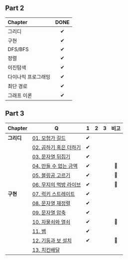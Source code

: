 ## Part 2
| Chapter             | DONE |
| :------------------ | :--: |
| 그리디              |  ✔   |
| 구현                |  ✔   |
| DFS/BFS             |  ✔   |
| 정렬                |  ✔   |
| 이진탐색            |  ✔   |
| 다이나믹 프로그래밍 |  ✔   |
| 최단 경로           |  ✔   |
| 그래프 이론         |  ✔   |





## Part 3
| Chapter | Q                      | 1    | 2    | 3    |비고|
| ------- | ---------------------- | :--: |  :--: |  :--: |:--: |
| **그리디**  | [01. 모험가 길드](https://github.com/Minimoa/TIC/blob/main/Part%203/01.md)        |  ✔     |      |      | |
|         | [02. 곱하기 혹은 더하기](https://github.com/Minimoa/TIC/blob/main/Part%203/02.md)  |✔      |      |      ||
|         | [03. 문자열 뒤집기](https://github.com/Minimoa/TIC/blob/main/Part%203/03.md)       | ✔     |      |      ||
|         | [04. 만들 수 없는 금액](https://github.com/Minimoa/TIC/blob/main/Part%203/04.md)  |  ✔   |      |      |👀|
|         | [05. 볼링공 고르기](https://github.com/Minimoa/TIC/blob/main/Part%203/05.md)      |    ✔ |      |      |👀|
|         | [06. 무지의 먹방 라이브](https://github.com/Minimoa/TIC/blob/main/Part%203/06.md) |    ✔  |      |      |👀|
| **구현** |[07. 럭키 스트레이트](https://github.com/Minimoa/TIC/blob/main/Part%203/07.md)    |     ✔  |      |      ||
|         |[08. 문자열 재정렬](https://github.com/Minimoa/TIC/blob/main/Part%203/08.md)    |     ✔  |      |      ||
|         |[09. 문자열 압축](https://github.com/Minimoa/TIC/blob/main/Part%203/09.md)    |     ✔  |      |      ||
|         |[10. 자물쇠와 열쇠](https://github.com/Minimoa/TIC/blob/main/Part%203/10.md)    |     ✔  |      |      |👀|
|         |[11. 뱀](https://github.com/Minimoa/TIC/blob/main/Part%203/11.md)    |     ✔  |      |      ||
|         |[12. 기둥과 보 설치](https://github.com/Minimoa/TIC/blob/main/Part%203/12.md)    |     ✔  |      |      |👀|
|         |[13. 치킨배달](https://github.com/Minimoa/TIC/blob/main/Part%203/13.md)    |      |      |      ||




